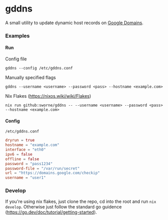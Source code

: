 # gddns
A small utility to update dynamic host records on [Google Domains](https://domains.google.com).

### Examples

#### Run

Config file
```shell
gddns --config /etc/gddns.conf
```

Manually specified flags
```shell
gddns --username <username> --password <pass> --hostname <example.com>
```

Nix Flakes (https://nixos.wiki/wiki/Flakes)
```shell
nix run github:sworne/gddns -- --username <username> --password <pass> --hostname <example.com>
```

#### Config
`/etc/gddns.conf`
```toml
dryrun = true
hostname = "example.com"
interface = "eth0"
ipv6 = false
offline = false
password = "pass1234"
password-file = "/var/run/secret"
url = "https://domains.google.com/checkip"
username = "user1"
```

### Develop

If you're using nix flakes, just clone the repo, cd into the root and run `nix develop`.
Otherwise just follow the standard go guidence (https://go.dev/doc/tutorial/getting-started).

